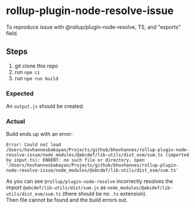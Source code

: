 # rollup-plugin-node-resolve-issue

To reproduce issue with @rollup/plugin-node-resolve, TS, and "exports" field.

## Steps

1. git clone this repo
1. run `npm ci`
1. run `npm run build`

### Expected
An `output.js` should be created.

### Actual

Build ends up with an error:

```
Error: Could not load /Users/hovhannesbabayan/Projects/github/bhovhannes/rollup-plugin-node-resolve-issue/node_modules/@abcdef/lib-utils/dist_esm/sum.ts (imported by input.ts): ENOENT: no such file or directory, open '/Users/hovhannesbabayan/Projects/github/bhovhannes/rollup-plugin-node-resolve-issue/node_modules/@abcdef/lib-utils/dist_esm/sum.ts'
```

As you can see `@rollup/plugin-node-resolve` incorrectly resolves the import `@abcdef/lib-utils/dist/sum.js` as `node_modules/@abcdef/lib-utils/dist_esm/sum.ts` (there should be no `.ts` extension).  
Then file cannot be found and the build errors out.